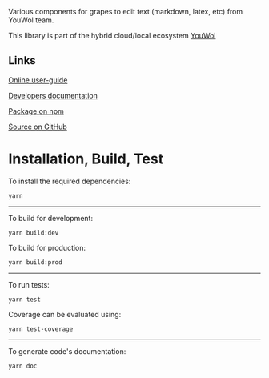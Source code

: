 Various components for grapes to edit text (markdown, latex, etc) from YouWol team.

This library is part of the hybrid cloud/local ecosystem 
[YouWol](https://platform.youwol.com/applications/@youwol/platform/latest)

## Links

[Online user-guide](https://l.youwol.com/doc/@youwol/grapes-text-editors)

[Developers documentation](https://platform.youwol.com/applications/@youwol/cdn-explorer/latest?package=@youwol/grapes-text-editors)

[Package on npm](https://www.npmjs.com/package/@youwol/grapes-text-editors)

[Source on GitHub](https://github.com/youwol/grapes-text-editors)

# Installation, Build, Test

To install the required dependencies:

```shell
yarn
```
---
To build for development:

```shell
yarn build:dev
```

To build for production:

```shell
yarn build:prod
```
---


To run tests:
```shell
yarn test
```

Coverage can be evaluated using:
```shell
yarn test-coverage
```
---

To generate code's documentation:

```shell
yarn doc
```
